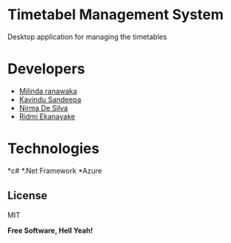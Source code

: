 # Timetabel Management System

Desktop application for managing the timetables

# Developers

  - [Milinda ranawaka](https://github.com/MilindaRanawaka)
  - [Kavindu Sandeepa](https://github.com/KavinduLiyanage)
  - [Nirma De Silva](https://github.com/nirma03)
  - [Ridmi Ekanayake](https://github.com/Ridmi95)

# Technologies
*c#
*.Net Framework
*Azure

License
----

MIT


**Free Software, Hell Yeah!**


   [dill]: <https://github.com/joemccann/dillinger>
   [git-repo-url]: <https://github.com/joemccann/dillinger.git>
   [john gruber]: <http://daringfireball.net>
   [df1]: <http://daringfireball.net/projects/markdown/>
   [markdown-it]: <https://github.com/markdown-it/markdown-it>
   [Ace Editor]: <http://ace.ajax.org>
   [node.js]: <http://nodejs.org>
   [Twitter Bootstrap]: <http://twitter.github.com/bootstrap/>
   [jQuery]: <http://jquery.com>
   [@tjholowaychuk]: <http://twitter.com/tjholowaychuk>
   [express]: <http://expressjs.com>
   [AngularJS]: <http://angularjs.org>
   [Gulp]: <http://gulpjs.com>
